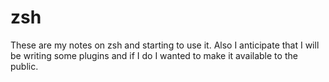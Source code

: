 # zsh
These are my notes on zsh and starting to use it.  Also I anticipate that I will be writing some plugins and if I do I wanted to make it available to the public. 
